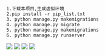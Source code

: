 ~~~~
1.下载本项目,生成虚拟环境
2.pip install -r pip_list.txt
3. python manage.py makemigrations
4. python manage.py migrate
5. python manage.py makemigrations
6. python manage.py runserver

~~~~~~~

<img src=".\upload\imgdemo\5002.jpg">
<img src=".\upload\imgdemo\1846.jpg">
<img src=".\upload\imgdemo\12651.jpg">
<img src=".\upload\imgdemo\1588.jpg">
